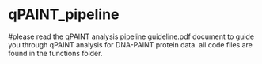 # qPAINT_pipeline

#please read the qPAINT analysis pipeline guideline.pdf document to guide you through qPAINT analysis for DNA-PAINT protein data. all code files are found in the functions folder. 
